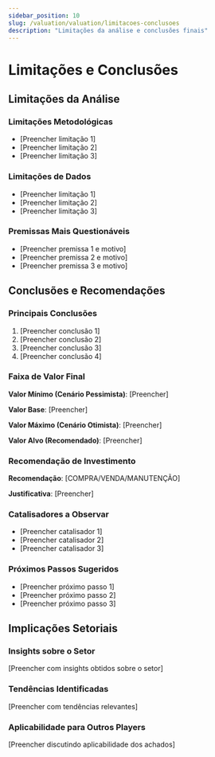 ```yaml
---
sidebar_position: 10
slug: /valuation/valuation/limitacoes-conclusoes
description: "Limitações da análise e conclusões finais"
---
```


# Limitações e Conclusões

## Limitações da Análise

### Limitações Metodológicas

- [Preencher limitação 1]
- [Preencher limitação 2]
- [Preencher limitação 3]

### Limitações de Dados

- [Preencher limitação 1]
- [Preencher limitação 2]
- [Preencher limitação 3]

### Premissas Mais Questionáveis

- [Preencher premissa 1 e motivo]
- [Preencher premissa 2 e motivo]
- [Preencher premissa 3 e motivo]

## Conclusões e Recomendações

### Principais Conclusões

1. [Preencher conclusão 1]
2. [Preencher conclusão 2]
3. [Preencher conclusão 3]
4. [Preencher conclusão 4]

### Faixa de Valor Final

**Valor Mínimo (Cenário Pessimista)**: [Preencher]

**Valor Base**: [Preencher]

**Valor Máximo (Cenário Otimista)**: [Preencher]

**Valor Alvo (Recomendado)**: [Preencher]

### Recomendação de Investimento

**Recomendação**: [COMPRA/VENDA/MANUTENÇÃO]

**Justificativa**: [Preencher]

### Catalisadores a Observar

- [Preencher catalisador 1]
- [Preencher catalisador 2]
- [Preencher catalisador 3]

### Próximos Passos Sugeridos

- [Preencher próximo passo 1]
- [Preencher próximo passo 2]
- [Preencher próximo passo 3]

## Implicações Setoriais

### Insights sobre o Setor

[Preencher com insights obtidos sobre o setor]

### Tendências Identificadas

[Preencher com tendências relevantes]

### Aplicabilidade para Outros Players

[Preencher discutindo aplicabilidade dos achados]
